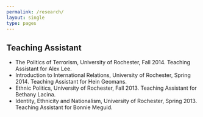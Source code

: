 ```yaml
---
permalink: /research/
layout: single
type: pages
---
```


## Teaching Assistant

- The Politics of Terrorism, University of Rochester, Fall 2014. Teaching Assistant for Alex Lee.
- Introduction to International Relations, University of Rochester, Spring 2014. Teaching Assistant for Hein Geomans.
- Ethnic Politics, University of Rochester, Fall 2013. Teaching Assistant for Bethany Lacina.
- Identity, Ethnicity and Nationalism, University of Rochester, Spring 2013. Teaching Assistant for Bonnie Meguid.
